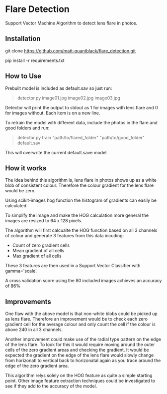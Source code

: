 # Flare Detection

Support Vector Machine Algorithm to detect lens flare in photos.

## Installation

git clone https://github.com/matt-quantblack/flare_detection.git

pip install -r requirements.txt

## How to Use

Prebuilt model is included as default.sav so just run:

> detector.py image01.jpg image02.jpg image03.jpg

Detector will print the output to stdout as 1 for images with lens flare and 0 for images without. Each item is on a new line.

To retrain the model with different data, include the photos in the flare and good folders and run:

> detector.py train "path/to/flared_folder" "path/to/good_folder" default.sav

This will overwrite the current default.save model

## How it works

The idea behind this algorithm is, lens flare in photos shows up as a white blob of consistent colour. Therefore the colour gradient for the lens flare would be zero. 

Using scikit-images hog function the histogram of gradients can easily be calculated. 

To simplify the image and make the HOG calculation more general the images are resized to 64 x 128 pixels.

The algorithm will first calcualte the HOG function based on all 3 channels of colour and generate 3 features from this data incuding:
- Count of zero gradient cells
- Mean gradient of all cells
- Max gradient of all cells

These 3 features are then used in a Support Vector Classifier with gamma='scale'.

A cross validation score using the 80 included images achieves an accuracy of 86%

## Improvements

One flaw with the above model is that non-white blobs could be picked up as lens flare. Therefore an improvement would be to check each zero gradient cell for the average colour and only count the cell if the colour is above 240 in all 3 channels.

Another improvement could make use of the radial type pattern on the edge of the lens flare. To look for this it would require moving around the outer cells of the zero gradient areas and checking the gradient. It would be expected the gradient on the edge of the lens flare would slowly change from horizonatl to vertical back to horizonatal again as you trace around the edge of the zero gradient area.

This algorithm relys solely on the HOG feature as quite a simple starting point. Other image feature extraction techniques could be investigated to see if they add to the accuracy of the model.
